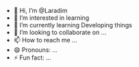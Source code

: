 - 👋 Hi, I’m @Laradim
- 👀 I’m interested in learning
- 🌱 I’m currently learning Developing things
- 💞️ I’m looking to collaborate on ...
- 📫 How to reach me ...
- 😄 Pronouns: ...
- ⚡ Fun fact: ...

<!---
Laradim/Laradim is a ✨ special ✨ repository because its `README.md` (this file) appears on your GitHub profile.
You can click the Preview link to take a look at your changes.
--->
